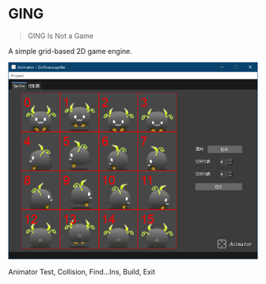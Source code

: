 # GING

> GING Is Not a Game

A simple grid-based 2D game engine.

![Animator](Animator.png)

Animator Test, Collision, Find...Ins, Build, Exit